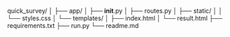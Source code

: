 quick_survey/
│
├── app/
│   ├── __init__.py
│   ├── routes.py
│   ├── static/
│   │   └── styles.css
│   └── templates/
│       ├── index.html
│       └── result.html
├── requirements.txt
├── run.py
└── readme.md
